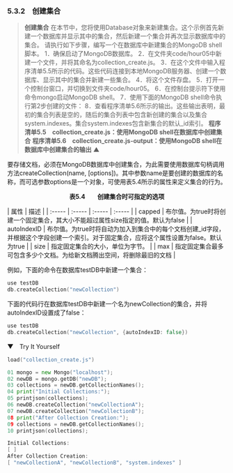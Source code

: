 ### 5.3.2　创建集合

> **创建集合**
> 在本节中，您将使用Database对象来新建集合。这个示例首先新建一个数据库并显示其中的集合，然后新建一个集合并再次显示数据库中的集合。
> 请执行如下步骤，编写一个在数据库中新建集合的MongoDB shell脚本。
> 1．确保启动了MongoDB数据库。
> 2．在文件夹code/hour05中新建一个文件，并将其命名为collection_create.js。
> 3．在这个文件中输入程序清单5.5所示的代码。这些代码连接到本地MongoDB服务器、创建一个数据库、显示其中的集合并新建一些集合。
> 4．将这个文件存盘。
> 5．打开一个控制台窗口，并切换到文件夹code/hour05。
> 6．在控制台提示符下使用命令mongo启动MongoDB shell。
> 7．使用下面的MongoDB shell命令执行第2步创建的文件：
> 8．查看程序清单5.6所示的输出。这些输出表明，最初的集合列表是空的，随后的集合列表中包含新创建的集合以及集合system.indexes。集合system.indexes包含新集合的默认_id索引。
> **程序清单5.5　collection_create.js：使用MongoDB shell在数据库中创建集合**
> **程序清单5.6　collection_create.js-output：使用MongoDB shell在数据库中创建集合的输出**
> ▲

要存储文档，必须在MongoDB数据库中创建集合，为此需要使用数据库句柄调用方法createCollection(name, [options])。其中参数name是要创建的数据库的名称，而可选参数options是一个对象，可使用表5.4所示的属性来定义集合的行为。

<center class="my_markdown"><b class="my_markdown">表5.4　　创建集合时可指定的选项</b></center>

| 属性 | 描述 |
| :-----  | :-----  | :-----  | :-----  |
| capped | 布尔值。为true时将创建一个固定集合，其大小不能超过属性size指定的值。默认为false |
| autoIndexID | 布尔值。为true时将自动为加入到集合中的每个文档创建_id字段，并根据这个字段创建一个索引。对于固定集合，应将这个属性设置为false。默认为true |
| size | 指定固定集合的大小，单位为字节。 |
| max | 指定固定集合最多可包含多少个文档。为给新文档腾出空间，将删除最旧的文档 |

例如，下面的命令在数据库testDB中新建一个集合：

```go
use testDB
db.createCollection("newCollection")
```

下面的代码行在数据库testDB中新建一个名为newCollection的集合，并将autoIndexID设置成了false：

```go
use testDB
db.createCollection("newCollection", {autoIndexID: false})
```

▼　Try It Yourself

```go
load("collection_create.js")
```

```go
01 mongo = new Mongo("localhost");
02 newDB = mongo.getDB("newDB");
03 collections = newDB.getCollectionNames();
04 print("Initial Collections:");
05 printjson(collections);
06 newDB.createCollection("newCollectionA");
07 newDB.createCollection("newCollectionB");
08 print("After Collection Creation:");
09 collections = newDB.getCollectionNames();
10 printjson(collections);
```

```go
Initial Collections:
[ ]
After Collection Creation:
[ "newCollectionA", "newCollectionB", "system.indexes" ]
```

